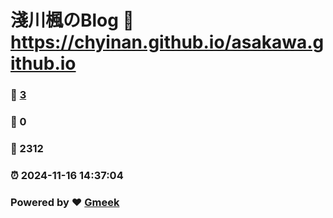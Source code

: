 # 淺川楓のBlog :link: https://chyinan.github.io/asakawa.github.io 
### :page_facing_up: [3](https://chyinan.github.io/asakawa.github.io/tag.html) 
### :speech_balloon: 0 
### :hibiscus: 2312 
### :alarm_clock: 2024-11-16 14:37:04 
### Powered by :heart: [Gmeek](https://github.com/Meekdai/Gmeek)
